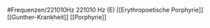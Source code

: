 #Frequenzen/221010Hz
221010 Hz (E)
[[Erythropoetische Porphyrie]]
[[Gunther-Krankheit]]
[[Porphyrie]]
